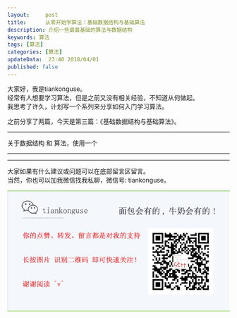 ```yaml
---   
layout:     post  
title:      从零开始学算法：基础数据结构与基础算法   
description: 介绍一些最最基础的算法与数据结构    
keywords: 算法  
tags: [算法]  
categories: [算法]  
updateData:  23:40 2018/04/01  
published: false    
---  
```

 
大家好，我是tiankonguse。  
经常有人想要学习算法，但是之前又没有相关经验，不知道从何做起。  
我思考了许久，计划写一个系列来分享如何入门学习算法。  


之前分享了两篇，今天是第三篇：《基础数据结构与基础算法》。  


***  

关于数据结构 和 算法，使用一个





***  



***


大家如果有什么建议或问题可以在底部留言区留言。  
当然，你也可以加我微信找我私聊，微信号: tiankonguse。  

![](/images/tiankonguse-support.png)  


